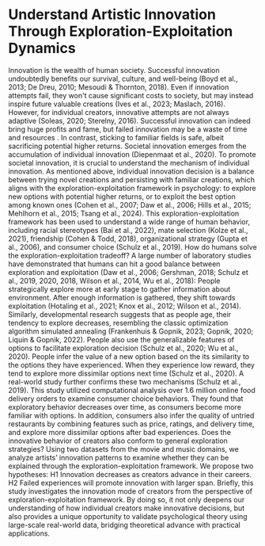 # Understand Artistic Innovation Through Exploration-Exploitation Dynamics
Innovation is the wealth of human society. Successful innovation undoubtedly benefits our survival, culture, and well-being (Boyd et al., 2013; De Dreu, 2010; Mesoudi & Thornton, 2018). Even if innovation attempts fail, they won't cause significant costs to society, but may instead inspire future valuable creations (Ives et al., 2023; Maslach, 2016).
However, for individual creators, innovative attempts are not always adaptive (Soleas, 2020; Sterelny, 2016). Successful innovation can indeed bring huge profits and fame, but failed innovation may be a waste of time and resources . In contrast, sticking to familiar fields is safe, albeit sacrificing potential higher returns. 
Societal innovation emerges from the accumulation of individual innovation (Diepenmaat et al., 2020). To promote societal innovation, it is crucial to understand the mechanism of individual innovation. As mentioned above, individual innovation decision is a balance between trying novel creations and persisting with familiar creations, which aligns with the exploration-exploitation framework in psychology: to explore new options with potential higher returns, or to exploit the best option among known ones  (Cohen et al., 2007; Daw et al., 2006; Hills et al., 2015; Mehlhorn et al., 2015; Tsang et al., 2024). This exploration-exploitation framework has been used to understand a wide range of human behavior, including racial stereotypes (Bai et al., 2022), mate selection (Kolze et al., 2021), friendship (Cohen & Todd, 2018), organizational strategy (Gupta et al., 2006), and consumer choice (Schulz et al., 2019).
How do humans solve the exploration-exploitation tradeoff? A large number of laboratory studies have demonstrated that humans can hit a good balance between exploration and exploitation (Daw et al., 2006; Gershman, 2018; Schulz et al., 2019, 2020, 2018, Wilson et al., 2014, Wu et al., 2018):
People strategically explore more at early stage to gather information about environment. After enough information is gathered, they shift towards exploitation (Hotaling et al., 2021; Knox et al., 2012; Wilson et al., 2014). Similarly, developmental research suggests that as people age, their tendency to explore decreases, resembling the classic optimization algorithm simulated annealing (Frankenhuis & Gopnik, 2023; Gopnik, 2020; Liquin & Gopnik, 2022).
People also use the generalizable features of options to facilitate exploration decision (Schulz et al., 2020; Wu et al., 2020). People infer the value of a new option based on the its similarity to the options they have experienced. When they experience low reward, they tend to explore more dissimilar options next time (Schulz et al., 2020). 
A real-world study further confirms these two mechanisms (Schulz et al., 2019). This study utilized computational analysis over 1.6 million online food delivery orders to examine consumer choice behaviors. They found that exploratory behavior decreases over time, as consumers become more familiar with options. In addition, consumers also infer the quality of untried restaurants by combining features such as price, ratings, and delivery time, and explore more dissimilar options after bad experiences.
Does the innovative behavior of creators also conform to general exploration strategies? Using two datasets from the movie and music domains, we analyze artists’ innovation patterns to examine whether they can be explained through the exploration-exploitation framework. We propose two hypotheses:
H1 Innovation decreases as creators advance in their careers.
H2 Failed experiences will promote innovation with larger span.
Briefly, this study investigates the innovation mode of creators from the perspective of exploration-exploitation framework. By doing so, it not only deepens our understanding of how individual creators make innovative decisions, but also provides a unique opportunity to validate psychological theory using large-scale real-world data, bridging theoretical advance with practical applications.

